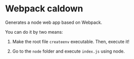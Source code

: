 # Webpack caldown

Generates a node web app based on Webpack.

You can do it by two means:

1. Make the root file `createenv` executable. Then, execute it!

2. Go to the `node` folder and execute `index.js` using node.
